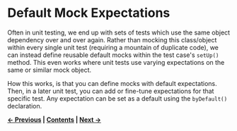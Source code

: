# Default Mock Expectations


Often in unit testing, we end up with sets of tests which use the same object
dependency over and over again. Rather than mocking this class/object within
every single unit test (requiring a mountain of duplicate code), we can instead
define reusable default mocks within the test case's `setUp()` method. This even
works where unit tests use varying expectations on the same or similar mock
object.

How this works, is that you can define mocks with default expectations. Then,
in a later unit test, you can add or fine-tune expectations for that
specific test. Any expectation can be set as a default using the `byDefault()`
declaration.



**[&#8592; Previous](09-DETECTING-MOCK-OBJECTS.md) | [Contents](../README.md#documentation) | [Next &#8594;](11-MOCKING-PUBLIC-PROPERTIES.md)**
